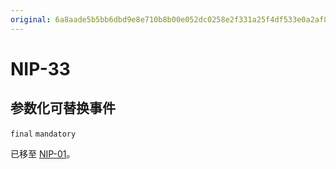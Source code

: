 ```yaml
---
original: 6a8aade5b5bb6dbd9e8e710b8b00e052dc0258e2f331a25f4df533e0a2af8efd
---
```


NIP-33
======

参数化可替换事件
----------------

`final` `mandatory`

已移至 [NIP-01](01.md)。